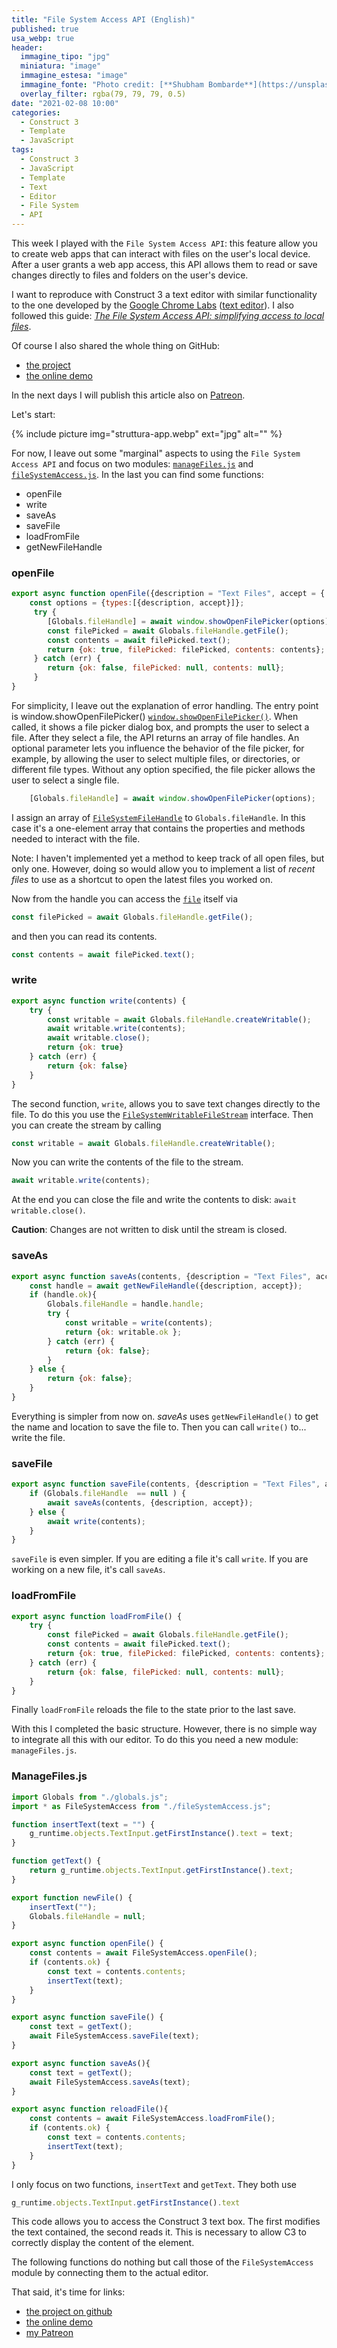 ```yaml
---
title: "File System Access API (English)"
published: true
usa_webp: true
header:
  immagine_tipo: "jpg"
  miniatura: "image"
  immagine_estesa: "image"
  immagine_fonte: "Photo credit: [**Shubham Bombarde**](https://unsplash.com/@shubhambombarde)"
  overlay_filter: rgba(79, 79, 79, 0.5)
date: "2021-02-08 10:00"
categories:
  - Construct 3
  - Template
  - JavaScript
tags:
  - Construct 3
  - JavaScript
  - Template
  - Text
  - Editor
  - File System
  - API
---
```


This week I played with the `File System Access API`: this feature allow you to create web apps that can interact with files on the user's local device. After a user grants a web app access, this API allows them to read or save changes directly to files and folders on the user's device.

I want to reproduce with Construct 3 a text editor with similar functionality to the one developed by the [Google Chrome Labs](https://github.com/GoogleChromeLabs) ([text editor](https://googlechromelabs.github.io/text-editor/)). I also followed this guide: _[The File System Access API: simplifying access to local files](https://web.dev/file-system-access/)_.

Of course I also shared the whole thing on GitHub:
- [the project](https://github.com/el3um4s/construct-demo)
- [the online demo](https://c3demo.stranianelli.com/javascript/008-text-editor/demo/)

In the next days I will publish this article also on [Patreon](https://www.patreon.com/el3um4s).

Let's start:

{% include picture img="struttura-app.webp" ext="jpg" alt="" %}

For now, I leave out some "marginal" aspects to using the `File System Access API` and focus on two modules: [`manageFiles.js`](https://github.com/el3um4s/construct-demo/blob/master/javascript/008-text-editor/source/files/scripts/managefiles.js) and [`fileSystemAccess.js`](https://github.com/el3um4s/construct-demo/blob/master/javascript/008-text-editor/source/files/scripts/filesystemaccess.js). In the last you can find some functions:

- openFile
- write
- saveAs
- saveFile
- loadFromFile
- getNewFileHandle

### openFile

```js
export async function openFile({description = "Text Files", accept = {'text/plain': ['.txt', '.md']}} = {}) {
	const options = {types:[{description, accept}]};
	 try {
	 	[Globals.fileHandle] = await window.showOpenFilePicker(options);
		const filePicked = await Globals.fileHandle.getFile();
		const contents = await filePicked.text();
		return {ok: true, filePicked: filePicked, contents: contents};
	 } catch (err) {
		return {ok: false, filePicked: null, contents: null};
	 }
}
```

For simplicity, I leave out the explanation of error handling. The entry point is window.showOpenFilePicker() [`window.showOpenFilePicker()`](https://wicg.github.io/file-system-access/#api-showopenfilepicker). When called, it shows a file picker dialog box, and prompts the user to select a file. After they select a file, the API returns an array of file handles. An optional parameter lets you influence the behavior of the file picker, for example, by allowing the user to select multiple files, or directories, or different file types. Without any option specified, the file picker allows the user to select a single file. 

```js
	[Globals.fileHandle] = await window.showOpenFilePicker(options);
```

I assign an array of [`FileSystemFileHandle`](https://wicg.github.io/file-system-access/#filesystemfilehandle) to `Globals.fileHandle`. In this case it's a one-element array that contains the properties and methods needed to interact with the file.

Note: I haven't implemented yet a method to keep track of all open files, but only one. However, doing so would allow you to implement a list of _recent files_ to use as a shortcut to open the latest files you worked on.

Now from the handle you can access the [`file`](https://w3c.github.io/FileAPI/) itself via

```js
const filePicked = await Globals.fileHandle.getFile();
```

and then you can read its contents.

```js
const contents = await filePicked.text();
```

### write

```js
export async function write(contents) {
	try {
		const writable = await Globals.fileHandle.createWritable();
		await writable.write(contents);
		await writable.close();
		return {ok: true}
	} catch (err) {
		return {ok: false}
	}	
}
```

The second function, `write`, allows you to save text changes directly to the file. To do this you use the [`FileSystemWritableFileStream`](https://wicg.github.io/file-system-access/#api-filesystemwritablefilestream) interface. Then you can create the stream by calling

```js
const writable = await Globals.fileHandle.createWritable();
```

Now you can write the contents of the file to the stream.

```js
await writable.write(contents);
```

At the end you can close the file and write the contents to disk: `await writable.close()`.

**Caution**: Changes are not written to disk until the stream is closed.

### saveAs

```js
export async function saveAs(contents, {description = "Text Files", accept = {'text/plain': ['.txt', '.md']}} = {} ) {
	const handle = await getNewFileHandle({description, accept});
	if (handle.ok){
		Globals.fileHandle = handle.handle;
		try {
			const writable = write(contents);
			return {ok: writable.ok };
		} catch (err) {
			return {ok: false};
		}
	} else {
		return {ok: false};
	}
}
```

Everything is simpler from now on. _saveAs_ uses `getNewFileHandle()` to get the name and location to save the file to. Then you can call `write()` to... write the file.

### saveFile

```js
export async function saveFile(contents, {description = "Text Files", accept = {'text/plain': ['.txt', '.md']}} = {} ) {
	if (Globals.fileHandle  == null ) {
		await saveAs(contents, {description, accept});
	} else {
		await write(contents);
	}
}
```

`saveFile` is even simpler. If you are editing a file it's call `write`. If you are working on a new file, it's call `saveAs`. 

### loadFromFile

```js
export async function loadFromFile() {
	try {
		const filePicked = await Globals.fileHandle.getFile();
		const contents = await filePicked.text();
		return {ok: true, filePicked: filePicked, contents: contents};
	} catch (err) {
		return {ok: false, filePicked: null, contents: null};
	}
}
```

Finally `loadFromFile` reloads the file to the state prior to the last save.

With this I completed the basic structure. However, there is no simple way to integrate all this with our editor. To do this you need a new module: `manageFiles.js`.

### ManageFiles.js

```js
import Globals from "./globals.js";
import * as FileSystemAccess from "./fileSystemAccess.js";

function insertText(text = "") {
	g_runtime.objects.TextInput.getFirstInstance().text = text;
}

function getText() {
	return g_runtime.objects.TextInput.getFirstInstance().text;
}

export function newFile() {
	insertText("");
	Globals.fileHandle = null;
}

export async function openFile() {
	const contents = await FileSystemAccess.openFile();
	if (contents.ok) { 
		const text = contents.contents;
		insertText(text);
	}
}

export async function saveFile() {
	const text = getText();
	await FileSystemAccess.saveFile(text);
}

export async function saveAs(){
	const text = getText();
	await FileSystemAccess.saveAs(text);
}

export async function reloadFile(){
	const contents = await FileSystemAccess.loadFromFile();
	if (contents.ok) { 
		const text = contents.contents;
		insertText(text);
	}
}
```

I only focus on two functions, `insertText` and `getText`. They both use 

```js
g_runtime.objects.TextInput.getFirstInstance().text
```

This code allows you to access the Construct 3 text box. The first modifies the text contained, the second reads it. This is necessary to allow C3 to correctly display the content of the element.

The following functions do nothing but call those of the `FileSystemAccess` module by connecting them to the actual editor.


That said, it's time for links:

- [the project on github](https://github.com/el3um4s/construct-demo)
- [the online demo](https://c3demo.stranianelli.com/javascript/007-youtube/demo/)
- [my Patreon](https://www.patreon.com/el3um4s)
